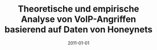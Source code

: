 ---
abstract: ''
authors:
- Markus Gruber
date: '2011-01-01'
featured: false
links:
- name: Publik
  url: https://publik.tuwien.ac.at/showentry.php?ID=205969&lang=1
publication_types:
- '7'
publishDate: '2011-01-01'
title: Theoretische und empirische Analyse von VoIP-Angriffen basierend auf Daten
  von Honeynets
url_pdf: ''
---